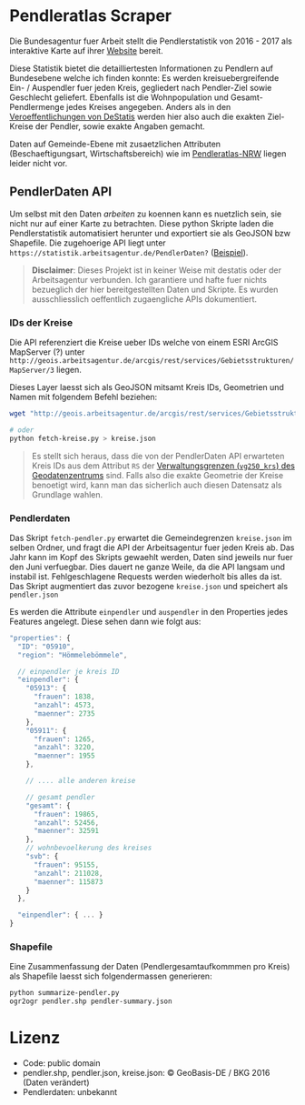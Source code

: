 # Pendleratlas Scraper

Die Bundesagentur fuer Arbeit stellt die Pendlerstatistik von 2016 - 2017 als
interaktive Karte auf ihrer [Website][Pendleratlas] bereit.

Diese Statistik bietet die detailliertesten Informationen zu Pendlern auf Bundesebene welche ich finden konnte:
Es werden kreisuebergreifende Ein- / Auspendler fuer jeden Kreis, gegliedert nach Pendler-Ziel sowie Geschlecht geliefert.
Ebenfalls ist die Wohnpopulation und Gesamt-Pendlermenge jedes Kreises angegeben.
Anders als in den [Veroeffentlichungen von DeStatis][Destatis] werden hier also auch die exakten Ziel-Kreise der Pendler, sowie exakte Angaben gemacht.

Daten auf Gemeinde-Ebene mit zusaetzlichen Attributen (Beschaeftigungsart, Wirtschaftsbereich) wie im [Pendleratlas-NRW][PendleratlasNRW] liegen leider nicht vor.

## PendlerDaten API
Um selbst mit den Daten *arbeiten* zu koennen kann es nuetzlich sein, sie nicht nur auf einer Karte zu betrachten.
Diese python Skripte laden die Pendlerstatistik automatisiert herunter und exportiert sie als GeoJSON bzw Shapefile.
Die zugehoerige API liegt unter `https://statistik.arbeitsagentur.de/PendlerDaten?` ([Beispiel][PendlerBsp]).

[Pendleratlas]: https://statistik.arbeitsagentur.de/Navigation/Statistik/Statistische-Analysen/Interaktive-Visualisierung/Pendleratlas/Pendleratlas-Nav.html
[Destatis]: https://www-genesis.destatis.de/gis/genView?SRC=4&TABLE=254-39-4
[PendleratlasNRW]: https://www.pendleratlas.nrw.de/

[PendlerBsp]: https://statistik.arbeitsagentur.de/PendlerData\?type\=ein\&year_month\=201606\&regionInd\=05754\&view\=renderPendler

> **Disclaimer**: Dieses Projekt ist in keiner Weise mit destatis oder der Arbeitsagentur verbunden. Ich garantiere und hafte fuer nichts bezueglich der hier bereitgestellten Daten und Skripte. Es wurden ausschliesslich oeffentlich zugaengliche APIs dokumentiert.

### IDs der Kreise
Die API referenziert die Kreise ueber IDs welche von einem ESRI ArcGIS MapServer (?) unter
`http://geois.arbeitsagentur.de/arcgis/rest/services/Gebietsstrukturen/MapServer/3` liegen.

Dieses Layer laesst sich als GeoJSON mitsamt Kreis IDs, Geometrien und Namen mit folgendem Befehl beziehen:

```bash
wget "http://geois.arbeitsagentur.de/arcgis/rest/services/Gebietsstrukturen/MapServer/3/query?f=geojson&where=valid_from <= CURRENT_DATE AND valid_to >= CURRENT_DATE&returnGeometry=true&spatialRel=esriSpatialRelIntersects&outFields=ID,region,OBJECTID,parentID&outSR=4326" -O kreise.json

# oder 
python fetch-kreise.py > kreise.json
```

> Es stellt sich heraus, dass die von der PendlerDaten API erwarteten Kreis IDs aus dem Attribut `RS` der [Verwaltungsgrenzen (`vg250_krs`) des Geodatenzentrums][Verwaltungsgrenzen] sind. Falls also die exakte Geometrie der Kreise benoetigt wird, kann man das sicherlich auch diesen Datensatz als Grundlage wahlen.

[Verwaltungsgrenzen]: https://www.geodatenzentrum.de/geodaten/gdz_rahmen.gdz_div?gdz_spr=deu&gdz_akt_zeile=5&gdz_anz_zeile=1&gdz_unt_zeile=14&gdz_user_id=0

### Pendlerdaten
Das Skript `fetch-pendler.py` erwartet die Gemeindegrenzen `kreise.json` im selben Ordner, und fragt die API der Arbeitsagentur fuer jeden Kreis ab.
Das Jahr kann im Kopf des Skripts gewaehlt werden, Daten sind jeweils nur fuer den Juni verfuegbar.
Dies dauert ne ganze Weile, da die API langsam und instabil ist. Fehlgeschlagene Requests werden wiederholt bis alles da ist.
Das Skript augmentiert das zuvor bezogene `kreise.json` und speichert als `pendler.json`

Es werden die Attribute `einpendler` und `auspendler` in den Properties jedes Features angelegt.
Diese sehen dann wie folgt aus:

```js
"properties": {
  "ID": "05910",
  "region": "Hömmelebömmele",

  // einpendler je kreis ID
  "einpendler": {
    "05913": {
      "frauen": 1838,
      "anzahl": 4573,
      "maenner": 2735
    },
    "05911": {
      "frauen": 1265,
      "anzahl": 3220,
      "maenner": 1955
    },

    // .... alle anderen kreise

    // gesamt pendler
    "gesamt": {
      "frauen": 19865,
      "anzahl": 52456,
      "maenner": 32591
    },
    // wohnbevoelkerung des kreises
    "svb": {
      "frauen": 95155,
      "anzahl": 211028,
      "maenner": 115873
    }
  },

  "einpendler": { ... }
}
```

### Shapefile
Eine Zusammenfassung der Daten (Pendlergesamtaufkommmen pro Kreis) als Shapefile laesst sich folgendermassen generieren:

```bash
python summarize-pendler.py
ogr2ogr pendler.shp pendler-summary.json
```

# Lizenz
- Code: public domain
- pendler.shp, pendler.json, kreise.json: © GeoBasis-DE / BKG 2016 (Daten verändert)
- Pendlerdaten: unbekannt
